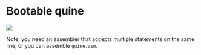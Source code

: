 Bootable quine
==============

![](https://mediacru.sh/nK74JyjS0F8Q.png)

Note: you need an assembler that accepts multiple statements on the same line, or you can assemble `quine.asm`.
